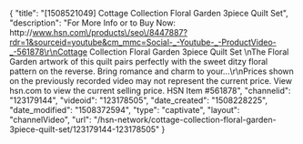 {
    "title": "[1508521049] Cottage Collection Floral Garden 3piece Quilt Set",
    "description": "For More Info or to Buy Now: http:\/\/www.hsn.com\/products\/seo\/8447887?rdr=1&sourceid=youtube&cm_mmc=Social-_-Youtube-_-ProductVideo-_-561878\r\nCottage Collection Floral Garden 3piece Quilt Set   \nThe Floral Garden artwork of this quilt pairs perfectly with the sweet ditzy floral pattern on the reverse. Bring romance and charm to your...\r\nPrices shown on the previously recorded video may not represent the current price.  View hsn.com to view the current selling price. HSN Item #561878",
    "channelid": "123179144",
    "videoid": "123178505",
    "date_created": "1508228225",
    "date_modified": "1508372594",
    "type": "captivate",
    "layout": "channelVideo",
    "url": "\/hsn-network\/cottage-collection-floral-garden-3piece-quilt-set\/123179144-123178505"
}